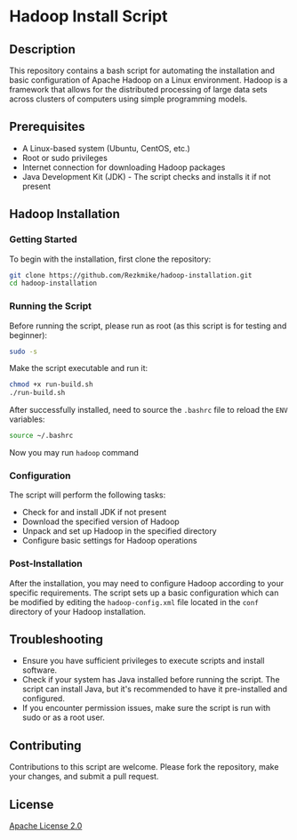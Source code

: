 # Hadoop Install Script

## Description
This repository contains a bash script for automating the installation and basic configuration of Apache Hadoop on a Linux environment. Hadoop is a framework that allows for the distributed processing of large data sets across clusters of computers using simple programming models.

## Prerequisites
- A Linux-based system (Ubuntu, CentOS, etc.)
- Root or sudo privileges
- Internet connection for downloading Hadoop packages
- Java Development Kit (JDK) - The script checks and installs it if not present

## Hadoop Installation

### Getting Started
To begin with the installation, first clone the repository:

```sh
git clone https://github.com/Rezkmike/hadoop-installation.git
cd hadoop-installation
```


### Running the Script
Before running the script, please run as root (as this script is for testing and beginner):

```sh
sudo -s
```

Make the script executable and run it:

```sh
chmod +x run-build.sh
./run-build.sh
```

After successfully installed, need to source the `.bashrc` file to reload the `ENV` variables:

```sh
source ~/.bashrc
```

Now you may run `hadoop` command

### Configuration
The script will perform the following tasks:
- Check for and install JDK if not present
- Download the specified version of Hadoop
- Unpack and set up Hadoop in the specified directory
- Configure basic settings for Hadoop operations

### Post-Installation
After the installation, you may need to configure Hadoop according to your specific requirements. The script sets up a basic configuration which can be modified by editing the `hadoop-config.xml` file located in the `conf` directory of your Hadoop installation.

## Troubleshooting
- Ensure you have sufficient privileges to execute scripts and install software.
- Check if your system has Java installed before running the script. The script can install Java, but it's recommended to have it pre-installed and configured.
- If you encounter permission issues, make sure the script is run with sudo or as a root user.

## Contributing
Contributions to this script are welcome. Please fork the repository, make your changes, and submit a pull request.

## License
[Apache License 2.0](LICENSE)
